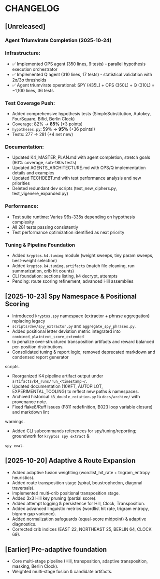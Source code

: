 # CHANGELOG

## [Unreleased]

### Agent Triumvirate Completion (2025-10-24)

### Infrastructure:

- ✅ Implemented OPS agent (350 lines, 9 tests) - parallel hypothesis execution orchestrator
- ✅ Implemented Q agent (310 lines, 17 tests) - statistical validation with 2σ/3σ thresholds
- ✅ Agent triumvirate operational: SPY (435L) + OPS (350L) + Q (310L) = ~1,100 lines, 36 tests

### Test Coverage Push:

- Added comprehensive hypothesis tests (SimpleSubstitution, Autokey, FourSquare, Bifid, Berlin Clock)
- Coverage: 82% → **85%** (+3 points)
- `hypotheses.py`: 59% → **95%** (+36 points!)
- Tests: 277 → 281 (+4 net new)

### Documentation:

- Updated K4_MASTER_PLAN.md with agent completion, stretch goals (90% coverage, sub-180s tests)
- Updated AGENTS_ARCHITECTURE.md with OPS/Q implementation details and examples
- Updated TECHDEBT.md with test performance analysis and new priorities
- Deleted redundant dev scripts (test_new_ciphers.py, test_vigenere_expanded.py)

### Performance:

- Test suite runtime: Varies 96s-335s depending on hypothesis complexity
- All 281 tests passing consistently
- Test performance optimization identified as next priority

### Tuning & Pipeline Foundation

- Added `kryptos.k4.tuning` module (weight sweeps, tiny param sweeps, best-weight selection)
- Added `kryptos.k4.tuning.artifacts` (match file cleaning, run summarization, crib hit counts)
- CLI foundation: sections listing, k4 decrypt, attempts
- Pending: route scoring refinement, advanced Hill assemblies

## [2025-10-23] Spy Namespace & Positional Scoring

- Introduced `kryptos.spy` namespace (extractor + phrase aggregation) replacing legacy
- `scripts/dev/spy_extractor.py` and `aggregate_spy_phrases.py`.
- Added positional letter deviation metric integrated into `combined_plaintext_score_extended`
- to penalize over-structured transposition artifacts and reward balanced per-position distributions.
- Consolidated tuning & report logic; removed deprecated markdown and condensed report generator

scripts.

- Reorganized K4 pipeline artifact output under `artifacts/k4_runs/run_<timestamp>/`.
- Updated documentation (10KFT, AUTOPILOT, EXPERIMENTAL_TOOLING) to reflect new paths & namespaces.
- Archived historical `k3_double_rotation.py` to `docs/archive/` with provenance note.
- Fixed flake8/Ruff issues (F811 redefinition, B023 loop variable closure) and markdown lint

warnings.

- Added CLI subcommands references for spy/tuning/reporting; groundwork for `kryptos spy extract` &

`spy eval`.

## [2025-10-20] Adaptive & Route Expansion

- Added adaptive fusion weighting (wordlist_hit_rate + trigram_entropy heuristics).
- Added route transposition stage (spiral, boustrophedon, diagonal traversals).
- Implemented multi-crib positional transposition stage.
- Added 3x3 Hill key pruning (partial score).
- Added attempt logging & persistence for Hill, Clock, Transposition.
- Added advanced linguistic metrics (wordlist hit rate, trigram entropy, bigram gap variance).
- Added normalization safeguards (equal-score midpoint) & adaptive diagnostics.
- Corrected crib indices (EAST 22, NORTHEAST 25, BERLIN 64, CLOCK 69).

## [Earlier] Pre-adaptive foundation

- Core multi-stage pipeline (Hill, transposition, adaptive transposition, masking, Berlin Clock).
- Weighted multi-stage fusion & candidate artifacts.

